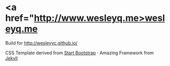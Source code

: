 # <a href="http://www.wesleyq.me>wesleyq.me</a>

Build for http://wesleyyc.github.io/

CSS Template derived from <a href="http://startbootstrap.com/">Start Bootstrap</a> &sdot; Amazing Framework from <a href="http://jekyllrb.com/">Jekyll<a></p>


